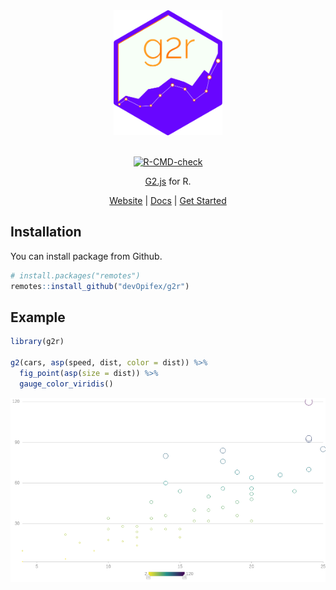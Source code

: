 
<div align="center">

<img src="man/figures/logo.png" height = "200px" />

<br />
<br />

<!-- badges: start -->

[![R-CMD-check](https://github.com/devOpifex/g2r/workflows/R-CMD-check/badge.svg)](https://github.com/devOpifex/g2r/actions)
<!-- badges: end -->

[G2.js](https://g2.antv.vision/) for R.

[Website](https://g2r.opifex.org) | [Docs](https://g2r.opifex.org/articles/docs.html) | [Get
Started](https://g2r.dev/articles/get_started.html)

</div>

## Installation

You can install package from Github.

```r
# install.packages("remotes")
remotes::install_github("devOpifex/g2r")
```

## Example

```r
library(g2r)

g2(cars, asp(speed, dist, color = dist)) %>% 
  fig_point(asp(size = dist)) %>% 
  gauge_color_viridis()
```

![](man/figures/g2-example.png)
